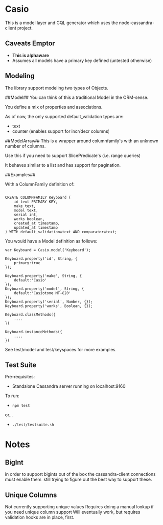 Casio 
=====
This is a model layer and CQL generator which uses the node-cassandra-client project.

Caveats Emptor
--------------

- **This is alphaware**
- Assumes all models have a primary key defined (untested otherwise)

Modeling
--------

The library support modeling two types of Objects.

##Model##
You can think of this a traditional Model in the ORM-sense.

You define a mix of properties and associations.

As of now, the only supported default_validation types are:

- text
- counter (enables support for incr/decr columns)

##ModelArray##
This is a wrapper around columnfamily's with an unknown number of columns.

Use this if you need to support SlicePredicate's (i.e. range queries)

It behaves similar to a list and has support for pagination.

##Examples##

With a ColumnFamily definition of:

~~~

CREATE COLUMNFAMILY Keyboard (
    id text PRIMARY KEY,
    make text,
    model text,
    serial int,
    works boolean,
    created_at timestamp,
    updated_at timestamp
) WITH default_validation=text AND comparator=text;

~~~

You would have a Model definition as follows:

~~~
var Keyboard = Casio.model('Keyboard');

Keyboard.property('id', String, {
	primary:true
});

Keyboard.property('make', String, {
	default:'Casio'
});
Keyboard.property('model', String, {
	default:'Casiotone MT-820'
});
Keyboard.property('serial', Number, {});
Keyboard.property('works', Boolean, {});

Keyboard.classMethods({
	....
})

Keyboard.instanceMethods({
	....
})
~~~






See test/model and test/keyspaces for more examples.

Test Suite
----------
Pre-requisites: 

- Standalone Cassandra server running on localhost:9160

To run:
 
- `npm test`

or...

- `./test/testsuite.sh`

Notes
=====


BigInt
------
in order to support bigints out of the box the cassandra-client connections must enable them.
still trying to figure out the best way to support these.

Unique Columns
--------------
Not currently supporting unique values
Requires doing a manual lookup if you need unique column support
Will eventually work, but requires validation hooks are in place, first.